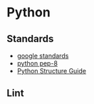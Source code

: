 # Python

## Standards

* [google standards](https://google.github.io/styleguide/pyguide.html)
* [python pep-8](https://www.python.org/dev/peps/pep-0008/)
* [Python Structure Guide](http://docs.python-guide.org/en/latest/writing/structure/)

## Lint


